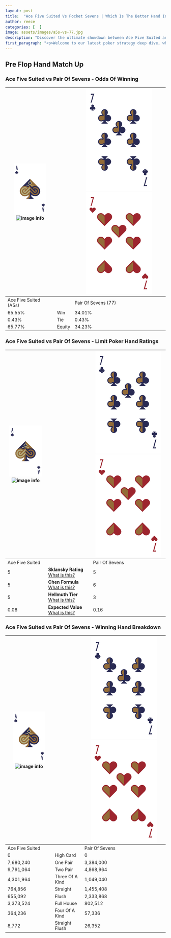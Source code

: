 ```yaml
---
layout: post
title:  "Ace Five Suited Vs Pocket Sevens | Which Is The Better Hand In Poker? A Complete Guide"
author: reece
categories: [  ]
image: assets/images/a5s-vs-77.jpg
description: "Discover the ultimate showdown between Ace Five Suited and Pair Of Sevens in poker! Uncover the odds, strategies, and scenarios where one hand triumphs over the other. Get ready to up your poker game with this thrilling analysis."
first_paragraph: "<p>Welcome to our latest poker strategy deep dive, where we're pitting two distinct hands against each other in a high-stakes showdown: Ace Five Suited vs Pair Of Sevens.</p><p>In the dynamic world of poker, every decision counts, and knowing which hand holds the upper hand is key to your success at the table.</p><p>In this article, we'll dissect these two hands, explore the scenarios where one dominates the other, and equip you with the knowledge to make strategic choices that can tip the odds in your favor.</p><p>Get ready to unravel the intriguing dynamics of these poker hands and elevate your game to new heights.</p>"
---
```




[comment]: # (sp0)

## Pre Flop Hand Match Up

<div class="table hand-ratings" markdown="1"> 



### Ace Five Suited vs Pair Of Sevens - Odds Of Winning


    
| ![image info](assets/images/hand1/A.png) ![image info](assets/images/hand1/5s.png) |  | ![image info](assets/images/hand2/7.png) ![image info](assets/images/hand2/7o.png) |
| -------- | -------- | -------- |
| Ace Five Suited (A5s) |  | Pair Of Sevens (77) |
| 65.55% | Win | 34.01% |
| 0.43% | Tie | 0.43% |
| 65.77% | Equity | 34.23% |




[comment]: # (sp1)



### Ace Five Suited vs Pair Of Sevens - Limit Poker Hand Ratings


    
| ![image info](assets/images/hand1/A.png) ![image info](assets/images/hand1/5s.png) |  | ![image info](assets/images/hand2/7.png) ![image info](assets/images/hand2/7o.png) |
| -------- | -------- | -------- |
| Ace Five Suited |  | Pair Of Sevens |
| 5 | **Sklansky Rating** [What is this?](/sklansky-rating-explained) | 5 |
| 5 | **Chen Formula** [What is this?](/chen-formula-explained) | 6 |
| 5 | **Hellmuth Tier** [What is this?](/Hellmuth-tier-explained) | 3 |
| 0.08 | **Expected Value** [What is this?](/expected-value-explained) | 0.16 |




[comment]: # (sp2)



### Ace Five Suited vs Pair Of Sevens - Winning Hand Breakdown


    
| ![image info](assets/images/hand1/A.png) ![image info](assets/images/hand1/5s.png) |  | ![image info](assets/images/hand2/7.png) ![image info](assets/images/hand2/7o.png) |
| -------- | -------- | -------- |
| Ace Five Suited |  | Pair Of Sevens |
| 0 | High Card | 0 |
| 7,680,240 | One Pair | 3,384,000 |
| 9,791,064 | Two Pair | 4,868,964 |
| 4,301,964 | Three Of A Kind | 1,049,040 |
| 764,856 | Straight | 1,455,408 |
| 655,092 | Flush | 2,333,868 |
| 3,373,524 | Full House | 802,512 |
| 364,236 | Four Of A Kind | 57,336 |
| 8,772 | Straight Flush | 26,352 |




[comment]: # (sp3)



</div>

[comment]: # (sp4)



[comment]: # (sp5)

